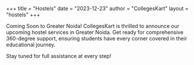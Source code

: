 +++
title = "Hostels"
date = "2023-12-23"
author = "CollegesKart"
layout = "hostels"
+++

Coming Soon to Greater Noida! CollegesKart is thrilled to announce our upcoming hostel services in Greater Noida. Get ready for comprehensive 360-degree support, ensuring students have every corner covered in their educational journey.

Stay tuned for full assistance at every step!
